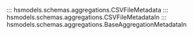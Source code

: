 ::: hsmodels.schemas.aggregations.CSVFileMetadata
::: hsmodels.schemas.aggregations.CSVFileMetadataIn
::: hsmodels.schemas.aggregations.BaseAggregationMetadataIn
